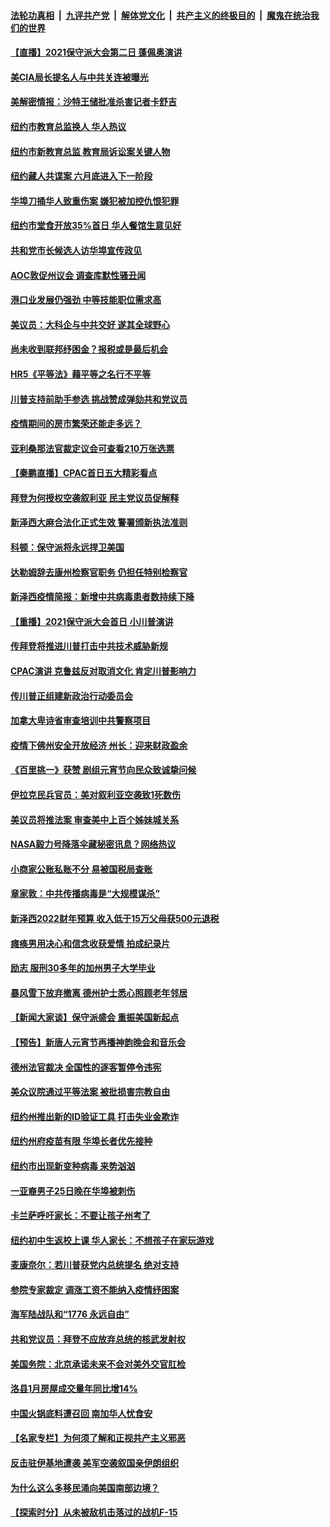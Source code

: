 ####  [法轮功真相](../../../../basic/blob/master/README.md?t=02272301) &nbsp;|&nbsp; [九评共产党](../../../../9ping.md/blob/master/README.md?t=02272301) &nbsp;|&nbsp; [解体党文化](../../../../jtdwh.md/blob/master/README.md?t=02272301)  &nbsp;|&nbsp; [共产主义的终极目的](../../../../gczydzjmd.md/blob/master/README.md?t=02272301) &nbsp;|&nbsp; [魔鬼在统治我们的世界](../../../../mgztzwmdsj.md/blob/master/README.md?t=02272301) 

#### [【直播】2021保守派大会第二日 蓬佩奥演讲](../pages/nsc412/n12778085.md?t=02272301) 

#### [美CIA局长提名人与中共关连被曝光](../pages/nsc412/n12778756.md?t=02272301) 

#### [美解密情报：沙特王储批准杀害记者卡舒吉](../pages/nsc412/n12778728.md?t=02272301) 

#### [纽约市教育总监换人 华人热议](../pages/nsc412/n12778587.md?t=02272301) 

#### [纽约市新教育总监 教育局诉讼案关键人物](../pages/nsc412/n12778569.md?t=02272301) 

#### [纽约藏人共谍案 六月底进入下一阶段](../pages/nsc412/n12778590.md?t=02272301) 

#### [华埠刀捅华人致重伤案 嫌犯被加控仇恨犯罪](../pages/nsc412/n12778594.md?t=02272301) 

#### [纽约市堂食开放35%首日 华人餐馆生意见好](../pages/nsc412/n12778636.md?t=02272301) 

#### [共和党市长候选人访华埠宣传政见](../pages/nsc412/n12778458.md?t=02272301) 

#### [AOC敦促州议会 调查库默性骚丑闻](../pages/nsc412/n12778455.md?t=02272301) 

#### [港口业发展仍强劲 中等技能职位需求高](../pages/nsc412/n12778499.md?t=02272301) 

#### [美议员：大科企与中共交好 遂其全球野心](../pages/nsc412/n12778406.md?t=02272301) 

#### [尚未收到联邦纾困金？报税或是最后机会](../pages/nsc412/n12778400.md?t=02272301) 

#### [HR5《平等法》藉平等之名行不平等](../pages/nsc412/n12778381.md?t=02272301) 

#### [川普支持前助手参选 挑战赞成弹劾共和党议员](../pages/nsc412/n12778252.md?t=02272301) 

#### [疫情期间的房市繁荣还能走多远？](../pages/nsc412/n12778349.md?t=02272301) 

#### [亚利桑那法官裁定议会可查看210万张选票](../pages/nsc412/n12778232.md?t=02272301) 

#### [【秦鹏直播】CPAC首日五大精彩看点](../pages/nsc412/n12777724.md?t=02272301) 

#### [拜登为何授权空袭叙利亚 民主党议员促解释](../pages/nsc412/n12778074.md?t=02272301) 

#### [新泽西大麻合法化正式生效 警署颁新执法准则](../pages/nsc412/n12778024.md?t=02272301) 

#### [科顿：保守派将永远捍卫美国](../pages/nsc412/n12777987.md?t=02272301) 

#### [达勒姆辞去康州检察官职务 仍担任特别检察官](../pages/nsc412/n12777963.md?t=02272301) 

#### [新泽西疫情简报：新增中共病毒患者数持续下降](../pages/nsc412/n12777449.md?t=02272301) 

#### [【重播】2021保守派大会首日 小川普演讲](../pages/nsc412/n12775571.md?t=02272301) 

#### [传拜登将推进川普打击中共技术威胁新规](../pages/nsc412/n12777714.md?t=02272301) 

#### [CPAC演讲 克鲁兹反对取消文化 肯定川普影响力](../pages/nsc412/n12777686.md?t=02272301) 

#### [传川普正组建新政治行动委员会](../pages/nsc412/n12777771.md?t=02272301) 

#### [加拿大卑诗省审查培训中共警察项目](../pages/nsc412/n12777592.md?t=02272301) 

#### [疫情下佛州安全开放经济 州长：迎来财政盈余](../pages/nsc412/n12777688.md?t=02272301) 

#### [《百里挑一》获赞 剧组元宵节向民众致诚挚问候](../pages/nsc412/n12777548.md?t=02272301) 

#### [伊拉克民兵官员：美对叙利亚空袭致1死数伤](../pages/nsc412/n12777673.md?t=02272301) 

#### [美议员将推法案 审查美中上百个姊妹城关系](../pages/nsc412/n12777497.md?t=02272301) 

#### [NASA毅力号降落伞藏秘密讯息？网络热议](../pages/nsc412/n12777437.md?t=02272301) 

#### [小商家公账私账不分   易被国税局查账](../pages/nsc412/n12777481.md?t=02272301) 

#### [章家敦：中共传播病毒是“大规模谋杀”](../pages/nsc412/n12777439.md?t=02272301) 

#### [新泽西2022财年预算 收入低于15万父母获500元退税](../pages/nsc412/n12777431.md?t=02272301) 

#### [瘫痪男用决心和信念收获爱情 拍成纪录片](../pages/nsc412/n12777206.md?t=02272301) 

#### [励志 服刑30多年的加州男子大学毕业](../pages/nsc412/n12777208.md?t=02272301) 

#### [暴风雪下放弃撤离 德州护士悉心照顾老年邻居](../pages/nsc412/n12776102.md?t=02272301) 

#### [【新闻大家谈】保守派盛会 重振美国新起点](../pages/nsc412/n12777294.md?t=02272301) 

#### [【预告】新唐人元宵节再播神韵晚会和音乐会](../pages/nsc412/n12758051.md?t=02272301) 

#### [德州法官裁决 全国性的逐客暂停令违宪](../pages/nsc412/n12776691.md?t=02272301) 

#### [美众议院通过平等法案 被批损害宗教自由](../pages/nsc412/n12775865.md?t=02272301) 

#### [纽约州推出新的ID验证工具  打击失业金欺诈](../pages/nsc412/n12776206.md?t=02272301) 

#### [纽约州府疫苗有限  华埠长者优先接种](../pages/nsc412/n12776290.md?t=02272301) 

#### [纽约市出现新变种病毒 来势汹汹](../pages/nsc412/n12776178.md?t=02272301) 

#### [一亚裔男子25日晚在华埠被刺伤](../pages/nsc412/n12776273.md?t=02272301) 

#### [卡兰萨呼吁家长：不要让孩子州考了](../pages/nsc412/n12776135.md?t=02272301) 

#### [纽约初中生返校上课  华人家长：不想孩子在家玩游戏](../pages/nsc412/n12776211.md?t=02272301) 

#### [麦康奈尔：若川普获党内总统提名 绝对支持](../pages/nsc412/n12776062.md?t=02272301) 

#### [参院专家裁定 调涨工资不能纳入疫情纾困案](../pages/nsc412/n12776098.md?t=02272301) 

#### [海军陆战队和“1776 永远自由”](../pages/nsc412/n12776091.md?t=02272301) 

#### [共和党议员：拜登不应放弃总统的核武发射权](../pages/nsc412/n12775980.md?t=02272301) 

#### [美国务院：北京承诺未来不会对美外交官肛检](../pages/nsc412/n12776026.md?t=02272301) 

#### [洛县1月房屋成交量年同比增14%](../pages/nsc412/n12776008.md?t=02272301) 

#### [中国火锅底料遭召回 南加华人忧食安](../pages/nsc412/n12775911.md?t=02272301) 

#### [【名家专栏】为何须了解和正视共产主义邪恶](../pages/nsc412/n12774881.md?t=02272301) 

#### [反击驻伊基地遭袭 美军空袭叙国亲伊朗组织](../pages/nsc412/n12775860.md?t=02272301) 

#### [为什么这么多移民涌向美国南部边境？](../pages/nsc412/n12775692.md?t=02272301) 

#### [【探索时分】从未被敌机击落过的战机F-15](../pages/nsc412/n12775405.md?t=02272301) 

